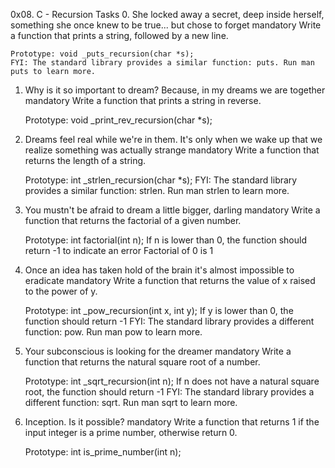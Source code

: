 0x08. C - Recursion
Tasks
0. She locked away a secret, deep inside herself, something she once knew to be true... but chose to forget mandatory
	Write a function that prints a string, followed by a new line.

	Prototype: void _puts_recursion(char *s);
	FYI: The standard library provides a similar function: puts. Run man puts to learn more.


1. Why is it so important to dream? Because, in my dreams we are together   mandatory
	Write a function that prints a string in reverse.

	Prototype: void _print_rev_recursion(char *s);

2. Dreams feel real while we're in them. It's only when we wake up that we realize something was actually strange   mandatory
	Write a function that returns the length of a string.

	Prototype: int _strlen_recursion(char *s);
	FYI: The standard library provides a similar function: strlen. Run man strlen to learn more.

3. You mustn't be afraid to dream a little bigger, darling   		mandatory
	Write a function that returns the factorial of a given number.

	Prototype: int factorial(int n);
	If n is lower than 0, the function should return -1 to indicate an error
	Factorial of 0 is 1

4. Once an idea has taken hold of the brain it's almost impossible to eradicate  mandatory
	Write a function that returns the value of x raised to the power of y.

	Prototype: int _pow_recursion(int x, int y);
	If y is lower than 0, the function should return -1
	FYI: The standard library provides a different function: pow. Run man pow to learn more.


5. Your subconscious is looking for the dreamer						mandatory
	Write a function that returns the natural square root of a number.

	Prototype: int _sqrt_recursion(int n);
	If n does not have a natural square root, the function should return -1
	FYI: The standard library provides a different function: sqrt. Run man sqrt to learn more.

6. Inception. Is it possible? 						mandatory
	Write a function that returns 1 if the input integer is a prime number, otherwise return 0.

	Prototype: int is_prime_number(int n);



